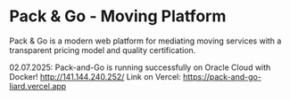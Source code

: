 # Pack & Go - Moving Platform

Pack & Go is a modern web platform for mediating moving services with a transparent pricing model and quality certification.

02.07.2025: 
Pack-and-Go is running successfully on Oracle Cloud with Docker! http://141.144.240.252/
Link on Vercel: https://pack-and-go-liard.vercel.app
